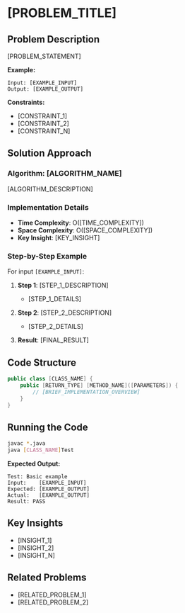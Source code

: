 # [PROBLEM_TITLE]

## Problem Description
[PROBLEM_STATEMENT]

**Example:**
```
Input: [EXAMPLE_INPUT]
Output: [EXAMPLE_OUTPUT]
```

**Constraints:**
- [CONSTRAINT_1]
- [CONSTRAINT_2]
- [CONSTRAINT_N]

## Solution Approach

### Algorithm: [ALGORITHM_NAME]
[ALGORITHM_DESCRIPTION]

### Implementation Details
- **Time Complexity**: O([TIME_COMPLEXITY])
- **Space Complexity**: O([SPACE_COMPLEXITY])
- **Key Insight**: [KEY_INSIGHT]

### Step-by-Step Example
For input `[EXAMPLE_INPUT]`:

1. **Step 1**: [STEP_1_DESCRIPTION]
   - [STEP_1_DETAILS]

2. **Step 2**: [STEP_2_DESCRIPTION]
   - [STEP_2_DETAILS]

3. **Result**: [FINAL_RESULT]

## Code Structure
```java
public class [CLASS_NAME] {
    public [RETURN_TYPE] [METHOD_NAME]([PARAMETERS]) {
        // [BRIEF_IMPLEMENTATION_OVERVIEW]
    }
}
```

## Running the Code
```bash
javac *.java
java [CLASS_NAME]Test
```

**Expected Output:**
```
Test: Basic example
Input:    [EXAMPLE_INPUT]
Expected: [EXAMPLE_OUTPUT]
Actual:   [EXAMPLE_OUTPUT]
Result: PASS
```

## Key Insights
- [INSIGHT_1]
- [INSIGHT_2]
- [INSIGHT_N]

## Related Problems
- [RELATED_PROBLEM_1]
- [RELATED_PROBLEM_2]